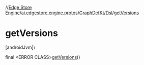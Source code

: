 //[Edge Store Engine](../../../../index.md)/[ai.edgestore.engine.protos](../../index.md)/[GraphDefKt](../index.md)/[Dsl](index.md)/[getVersions](get-versions.md)

# getVersions

[androidJvm]\

final &lt;ERROR CLASS&gt;[getVersions](get-versions.md)()
